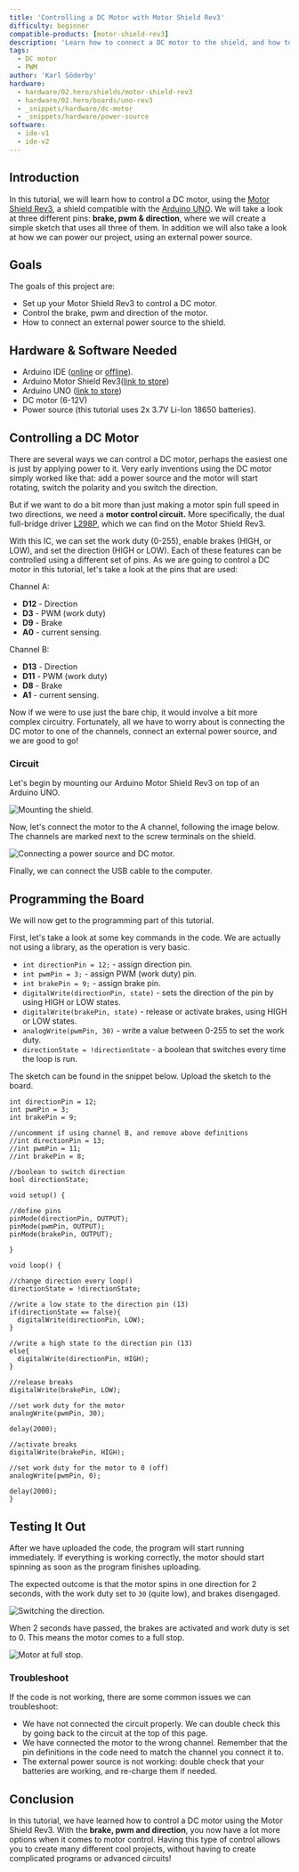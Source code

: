 ```yaml
---
title: 'Controlling a DC Motor with Motor Shield Rev3'
difficulty: beginner
compatible-products: [motor-shield-rev3]
description: 'Learn how to connect a DC motor to the shield, and how to control the speed and direction of the motor.'
tags:
  - DC motor
  - PWM
author: 'Karl Söderby'
hardware:
  - hardware/02.hero/shields/motor-shield-rev3
  - hardware/02.hero/boards/uno-rev3
  - _snippets/hardware/dc-motor
  - _snippets/hardware/power-source
software:
  - ide-v1
  - ide-v2
---
```


## Introduction 

In this tutorial, we will learn how to control a DC motor, using the [Motor Shield Rev3](https://store.arduino.cc/arduino-motor-shield-rev3), a shield compatible with the [Arduino UNO](https://store.arduino.cc/arduino-uno-rev3). We will take a look at three different pins: **brake, pwm & direction**, where we will create a simple sketch that uses all three of them. In addition we will also take a look at how we can power our project, using an external power source.


## Goals

The goals of this project are:

- Set up your Motor Shield Rev3 to control a DC motor.
- Control the brake, pwm and direction of the motor. 
- How to connect an external power source to the shield.

## Hardware & Software Needed

- Arduino IDE ([online](https://create.arduino.cc/) or [offline](https://www.arduino.cc/en/main/software)).
- Arduino Motor Shield Rev3([link to store](https://store.arduino.cc/arduino-motor-shield-rev3))
- Arduino UNO ([link to store](https://store.arduino.cc/arduino-uno-rev3))
- DC motor (6-12V)
- Power source (this tutorial uses 2x 3.7V Li-Ion 18650 batteries).

## Controlling a DC Motor

There are several ways we can control a DC motor, perhaps the easiest one is just by applying power to it. Very early inventions using the DC motor simply worked like that: add a power source and the motor will start rotating, switch the polarity and you switch the direction.

But if we want to do a bit more than just making a motor spin full speed in two directions, we need a **motor control circuit.** More specifically, the dual full-bridge driver [L298P](https://www.st.com/resource/en/datasheet/l298.pdf), which we can find on the Motor Shield Rev3. 

With this IC, we can set the work duty (0-255), enable brakes (HIGH, or LOW), and set the direction (HIGH or LOW). Each of these features can be controlled using a different set of pins. As we are going to control a DC motor in this tutorial, let's take a look at the pins that are used:

Channel A:
- **D12** - Direction
- **D3** - PWM (work duty)
- **D9** - Brake 
- **A0** - current sensing.

Channel B:
- **D13** - Direction
- **D11** - PWM (work duty)
- **D8** - Brake 
- **A1** - current sensing.

Now if we were to use just the bare chip, it would involve a bit more complex circuitry. Fortunately, all we have to worry about is connecting the DC motor to one of the channels, connect an external power source, and we are good to go!

### Circuit

Let's begin by mounting our Arduino Motor Shield Rev3 on top of an Arduino UNO.

![Mounting the shield.](assets/MotorShieldRev3_T1_IMG01.png)

Now, let's connect the motor to the A channel, following the image below. The channels are marked next to the screw terminals on the shield.

![Connecting a power source and DC motor.](assets/MotorShieldRev3_T1_IMG02.png)

Finally, we can connect the USB cable to the computer.

## Programming the Board

We will now get to the programming part of this tutorial. 

First, let's take a look at some key commands in the code. We are actually not using a library, as the operation is very basic.

- `int directionPin = 12;` - assign direction pin.
- `int pwmPin = 3;` - assign PWM (work duty) pin.
- `int brakePin = 9;` - assign brake pin.
- `digitalWrite(directionPin, state)` - sets the direction of the pin by using HIGH or LOW states. 
- `digitalWrite(brakePin, state)` - release or activate brakes, using HIGH or LOW states.
- `analogWrite(pwmPin, 30)` - write a value between 0-255 to set the work duty.
- `directionState = !directionState` - a boolean that switches every time the loop is run.

The sketch can be found in the snippet below. Upload the sketch to the board.

```arduino
int directionPin = 12;
int pwmPin = 3;
int brakePin = 9;

//uncomment if using channel B, and remove above definitions
//int directionPin = 13;
//int pwmPin = 11;
//int brakePin = 8;

//boolean to switch direction
bool directionState;

void setup() {
  
//define pins
pinMode(directionPin, OUTPUT);
pinMode(pwmPin, OUTPUT);
pinMode(brakePin, OUTPUT);

}

void loop() {

//change direction every loop()
directionState = !directionState;

//write a low state to the direction pin (13)
if(directionState == false){
  digitalWrite(directionPin, LOW);
}

//write a high state to the direction pin (13)
else{
  digitalWrite(directionPin, HIGH);
}

//release breaks
digitalWrite(brakePin, LOW);

//set work duty for the motor
analogWrite(pwmPin, 30);

delay(2000);

//activate breaks
digitalWrite(brakePin, HIGH);

//set work duty for the motor to 0 (off)
analogWrite(pwmPin, 0);

delay(2000);
}
```

## Testing It Out

After we have uploaded the code, the program will start running immediately. If everything is working correctly, the motor should start spinning as soon as the program finishes uploading. 

The expected outcome is that the motor spins in one direction for 2 seconds, with the work duty set to `30` (quite low), and brakes disengaged.

![Switching the direction.](assets/MotorShieldRev3_T1_IMG03.png)

When 2 seconds have passed, the brakes are activated and work duty is set to 0. This means the motor comes to a full stop.

![Motor at full stop.](assets/MotorShieldRev3_T1_IMG04.png)


### Troubleshoot

If the code is not working, there are some common issues we can troubleshoot:

- We have not connected the circuit properly. We can double check this by going back to the circuit at the top of this page.
- We have connected the motor to the wrong channel. Remember that the pin definitions in the code need to match the channel you connect it to.
- The external power source is not working: double check that your batteries are working, and re-charge them if needed.

## Conclusion

In this tutorial, we have learned how to control a DC motor using the Motor Shield Rev3. With the **brake, pwm and direction**, you now have a lot more options when it comes to motor control. Having this type of control allows you to create many different cool projects, without having to create complicated programs or advanced circuits!


